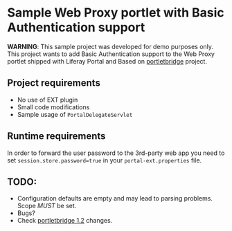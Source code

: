 Sample Web Proxy portlet with Basic Authentication support
==========================================================

**WARNING**: This sample project was developed for demo purposes only.
This project wants to add Basic Authentication support to the Web Proxy portlet shipped with Liferay Portal and Based on [portletbridge](http://www.portletbridge.org/) project.

Project requirements
--------------------

* No use of EXT plugin
* Small code modifications
* Sample usage of `PortalDelegateServlet`

Runtime requirements
--------------------

In order to forward the user password to the 3rd-party web app you need to set `session.store.password=true` in your `portal-ext.properties` file.

TODO:
-----

* Configuration defaults are empty and may lead to parsing problems. Scope *MUST* be set.
* Bugs?
* Check [portletbridge 1.2](http://sourceforge.net/projects/portletbridge/?source=navbar) changes.